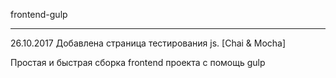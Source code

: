 frontend-gulp

--------------------------------------------------------------------------------

26.10.2017 Добавлена страница тестирования js. [Chai & Mocha]

Простая и быстрая сборка frontend проекта с помощь gulp